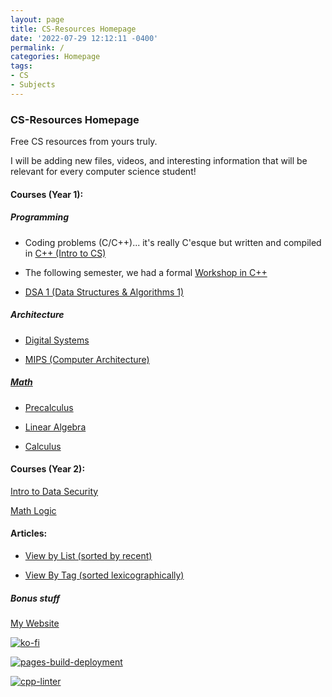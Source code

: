 ```yaml
---
layout: page
title: CS-Resources Homepage
date: '2022-07-29 12:12:11 -0400'
permalink: /
categories: Homepage
tags:
- CS
- Subjects
---
```


### CS-Resources Homepage

Free CS resources from yours truly.

I will be adding new files, videos, and interesting information that will be relevant for every computer science student!


#### Courses (Year 1): 

##### Programming

* Coding problems (C/C++)... it's really C'esque but written and compiled in  [C++ (Intro to CS)](https://avipars.github.io/CS-Resources/intro_cs/)


* The following semester, we had a formal [Workshop in C++](https://avipars.github.io/CS-Resources/cpp_workshop)


* [DSA 1 (Data Structures & Algorithms 1)](https://avipars.github.io/CS-Resources/data_struct/)


##### Architecture

* [Digital Systems](https://avipars.github.io/CS-Resources/DigitalSystems/)


* [MIPS (Computer Architecture)](https://avipars.github.io/CS-Resources/mips/)


##### [Math](https://avipars.github.io/CS-Resources/math/)


* [Precalculus](https://avipars.github.io/CS-Resources/math/precalculus)


* [Linear Algebra](https://avipars.github.io/CS-Resources/math/linearalgebra)


* [Calculus](https://avipars.github.io/CS-Resources/math/calculus)

#### Courses (Year 2): 

[Intro to Data Security](https://avipars.github.io/CS-Resources/intro_sec)

[Math Logic](https://avipars.github.io/CS-Resources/math/logic)

#### Articles: 

* [View by List (sorted by recent)](https://cs.aviparshan.com/blog)


* [View By Tag (sorted lexicographically)](https://cs.aviparshan.com/tags)


##### Bonus stuff

[My Website](https://aviparshan.com/)

[![ko-fi](https://ko-fi.com/img/githubbutton_sm.svg)](https://ko-fi.com/J3J81LRFO)

[![pages-build-deployment](https://github.com/avipars/CS-Resources/actions/workflows/pages/pages-build-deployment/badge.svg)](https://github.com/avipars/CS-Resources/actions/workflows/pages/pages-build-deployment)

[![cpp-linter](https://github.com/cpp-linter/cpp-linter-action/actions/workflows/cpp-linter.yml/badge.svg)](https://github.com/cpp-linter/cpp-linter-action/actions/workflows/cpp-linter.yml)
